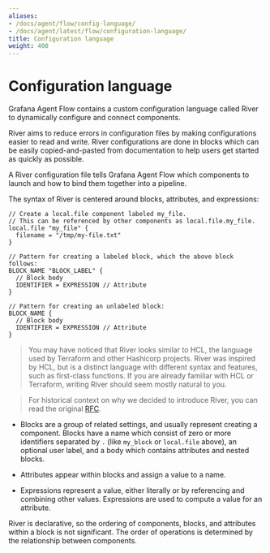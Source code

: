 ```yaml
---
aliases:
- /docs/agent/flow/config-language/
- /docs/agent/latest/flow/configuration-language/
title: Configuration language
weight: 400
---
```


# Configuration language

Grafana Agent Flow contains a custom configuration language called River to
dynamically configure and connect components.

River aims to reduce errors in configuration files by making configurations
easier to read and write. River configurations are done in blocks which can be
easily copied-and-pasted from documentation to help users get started as
quickly as possible.

A River configuration file tells Grafana Agent Flow which components to launch
and how to bind them together into a pipeline.

The syntax of River is centered around blocks, attributes, and expressions:

```river
// Create a local.file component labeled my_file.
// This can be referenced by other components as local.file.my_file.
local.file "my_file" {
  filename = "/tmp/my-file.txt"
}

// Pattern for creating a labeled block, which the above block follows:
BLOCK_NAME "BLOCK_LABEL" {
  // Block body
  IDENTIFIER = EXPRESSION // Attribute
}

// Pattern for creating an unlabeled block:
BLOCK_NAME {
  // Block body
  IDENTIFIER = EXPRESSION // Attribute
}
```

> You may have noticed that River looks similar to HCL, the language used by
> Terraform and other Hashicorp projects. River was inspired by HCL, but is a
> distinct language with different syntax and features, such as first-class
> functions. If you are already familiar with HCL or Terraform, writing River
> should seem mostly natural to you.

> For historical context on why we decided to introduce River, you can read the
> original [RFC][].

* Blocks are a group of related settings, and usually represent creating a
  component. Blocks have a name which consist of zero or more identifiers
  separated by `.` (like `my_block` or `local.file` above), an optional user
  label, and a body which contains attributes and nested blocks.

* Attributes appear within blocks and assign a value to a name.

* Expressions represent a value, either literally or by referencing and
  combining other values. Expressions are used to compute a value for an
  attribute.

River is declarative, so the ordering of components, blocks, and attributes
within a block is not significant. The order of operations is determined by the
relationship between components.

[RFC]: https://github.com/grafana/agent/blob/97a55d0d908b26dbb1126cc08b6dcc18f6e30087/docs/rfcs/0005-river.md
